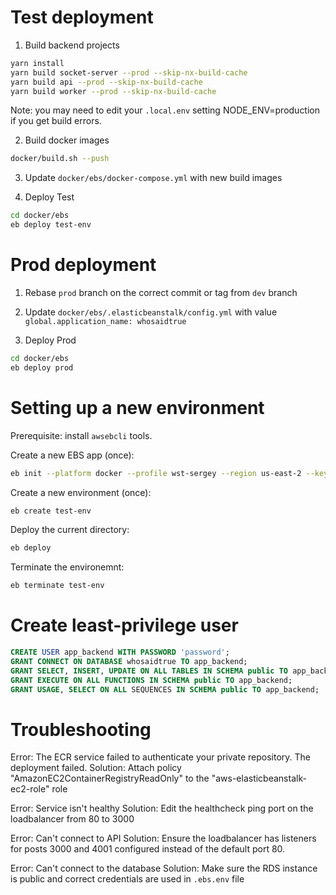 # Test deployment

1. Build backend projects

```bash
yarn install
yarn build socket-server --prod --skip-nx-build-cache
yarn build api --prod --skip-nx-build-cache
yarn build worker --prod --skip-nx-build-cache
```

Note: you may need to edit your `.local.env` setting NODE_ENV=production if you get build errors.

2. Build docker images

```bash
docker/build.sh --push
```

3. Update `docker/ebs/docker-compose.yml` with new build images

4. Deploy Test

```bash
cd docker/ebs
eb deploy test-env
```



# Prod deployment

1. Rebase `prod` branch on the correct commit or tag from `dev` branch

2. Update `docker/ebs/.elasticbeanstalk/config.yml` with value `global.application_name: whosaidtrue`

3. Deploy Prod

```bash
cd docker/ebs
eb deploy prod
```



# Setting up a new environment

Prerequisite: install `awsebcli` tools.

Create a new EBS app (once):
```bash
eb init --platform docker --profile wst-sergey --region us-east-2 --key key-sergey whosaidtrue-backend
```

Create a new environment (once):
```bash
eb create test-env
```

Deploy the current directory:
```bash
eb deploy
```

Terminate the environemnt:
```bash
eb terminate test-env
```


# Create least-privilege user

```sql
CREATE USER app_backend WITH PASSWORD 'password';
GRANT CONNECT ON DATABASE whosaidtrue TO app_backend;
GRANT SELECT, INSERT, UPDATE ON ALL TABLES IN SCHEMA public TO app_backend;
GRANT EXECUTE ON ALL FUNCTIONS IN SCHEMA public TO app_backend;
GRANT USAGE, SELECT ON ALL SEQUENCES IN SCHEMA public TO app_backend;
```


# Troubleshooting

Error: The ECR service failed to authenticate your private repository. The deployment failed.
Solution: Attach policy "AmazonEC2ContainerRegistryReadOnly" to the "aws-elasticbeanstalk-ec2-role" role

Error: Service isn't healthy
Solution: Edit the healthcheck ping port on the loadbalancer from 80 to 3000

Error: Can't connect to API
Solution: Ensure the loadbalancer has listeners for posts 3000 and 4001 configured instead of the default port 80.

Error: Can't connect to the database
Solution: Make sure the RDS instance is public and correct credentials are used in `.ebs.env` file